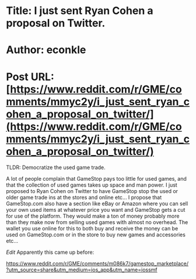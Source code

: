 # Title: I just sent Ryan Cohen a proposal on Twitter.
# Author: econkle
# Post URL: [https://www.reddit.com/r/GME/comments/mmyc2y/i_just_sent_ryan_cohen_a_proposal_on_twitter/](https://www.reddit.com/r/GME/comments/mmyc2y/i_just_sent_ryan_cohen_a_proposal_on_twitter/)


TLDR: Democratize the used game trade.

A lot of people complain that GameStop pays too little for used games, and that the collection of used games takes up space and man power. I just proposed to Ryan Cohen on Twitter to have GameStop stop the used or older game trade ins at the stores and online etc... I propose that GameStop.com also have a section like eBay or Amazon where you can sell your own used items at whatever price you want and GameStop gets a cut for use of the platform. They would make a ton of money probably more than they make now from selling used games with almost no overhead. The wallet you use online for this to both buy and receive the money can be used on GameStop.com or in the store to buy new games and accessories etc...

*Edit* Apparently this came up before:

https://www.reddit.com/r/GME/comments/m086k7/gamestop_marketplace/?utm_source=share&utm_medium=ios_app&utm_name=iossmf